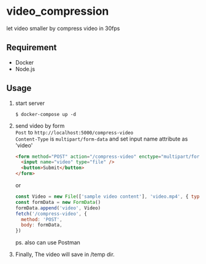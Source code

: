 # video_compression

let video smaller by compress video in 30fps

## Requirement

- Docker
- Node.js

## Usage

1. start server

   ```shell
   $ docker-compose up -d
   ```

2. send video by form<br />
   `Post` to `http://localhost:5000/compress-video`<br />
   `Content-Type` is `multipart/form-data` and set input name attribute as 'video'

   ```html
   <form method="POST" action="/compress-video" enctype="multipart/form-data">
     <input name="video" type="file" />
     <button>Submit</button>
   </form>
   ```

   or

   ```js
   const Video = new File(['sample video content'], 'video.mp4', { type: 'video/mp4' })
   const formData = new FormData()
   formData.append('video', Video)
   fetch('/compress-video', {
     method: 'POST',
     body: formData,
   })
   ```

   ps. also can use Postman

3. Finally, The video will save in /temp dir.
